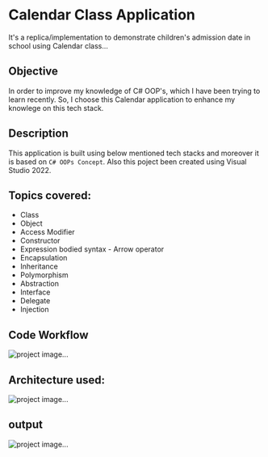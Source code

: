 # Calendar Class Application
It's a replica/implementation to demonstrate children's admission date in school using Calendar class...


## Objective
In order to improve my knowledge of C# OOP's, which I have been trying to learn recently. So, I choose this Calendar application to enhance my knowlege on this tech stack.


## Description
This application is built using below mentioned tech stacks and moreover it is based on  `C# OOPs Concept`. Also this poject been created using Visual Studio 2022.


## Topics covered:
* Class
* Object
* Access Modifier
* Constructor
* Expression bodied syntax - Arrow operator
* Encapsulation
* Inheritance
* Polymorphism
* Abstraction
* Interface
* Delegate
* Injection


## Code Workflow
<img src='Code workflow.png' alt='project image...' /> <br />


## Architecture used:
<img src='calendar architecture model.png' alt='project image...' />  <br />


## output
<img src='output window.png' alt='project image...' /> <br />
